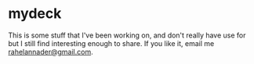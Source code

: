 # mydeck
This is some stuff that I've been working on, and don't really have use for but I still find interesting enough to share. If you like it, email me rahelannader@gmail.com.
